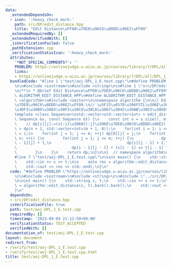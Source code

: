 ```yaml
---
data:
  _extendedDependsOn:
  - icon: ':heavy_check_mark:'
    path: src/DP/edit_distance.hpp
    title: "Edit Distance\uFF08\u7DE8\u96C6\u8DDD\u96E2\uFF09"
  _extendedRequiredBy: []
  _extendedVerifiedWith: []
  _isVerificationFailed: false
  _pathExtension: cpp
  _verificationStatusIcon: ':heavy_check_mark:'
  attributes:
    '*NOT_SPECIAL_COMMENTS*': ''
    PROBLEM: https://onlinejudge.u-aizu.ac.jp/courses/library/7/DPL/all/DPL_1_E
    links:
    - https://onlinejudge.u-aizu.ac.jp/courses/library/7/DPL/all/DPL_1_E
  bundledCode: "#line 1 \"test/aoj-DPL_1_E.test.cpp\"\n#define PROBLEM \"https://onlinejudge.u-aizu.ac.jp/courses/library/7/DPL/all/DPL_1_E\"\
    \n\n#include <iostream>\n#include <string>\n\n#line 1 \"src/DP/edit_distance.hpp\"\
    \n/**\n * @brief Edit Distance\uFF08\u7DE8\u96C6\u8DDD\u96E2\uFF09\n */\n\n#ifndef\
    \ ALGORITHM_EDIT_DISTANCE_HPP\n#define ALGORITHM_EDIT_DISTANCE_HPP 1\n\n#include\
    \ <algorithm>\n#include <vector>\n\nnamespace algorithm {\n\n// Edit Distance\uFF08\
    \u7DE8\u96C6\u8DDD\u96E2\uFF09.\n// \u5F15\u6570\u306FSTL\u306E\u30B7\u30FC\u30B1\
    \u30F3\u30B9\u30B3\u30F3\u30C6\u30CA\u3067\u3042\u308B\u3053\u3068\uFF0EO(|S|*|T|).\n\
    template <class Sequence>\nstd::vector<std::vector<int> > edit_distance(const\
    \ Sequence &s, const Sequence &t) {\n    const int n = s.size(), m = t.size();\n\
    \    // dp[i][j]:=(s[:i]\u3068t[:j]\u306E\u7DE8\u96C6\u8DDD\u96E2).\n    std::vector<std::vector<int>\
    \ > dp(n + 1, std::vector<int>(m + 1, 0));\n    for(int i = 1; i <= n; ++i) dp[i][0]\
    \ = i;\n    for(int j = 1; j <= m; ++j) dp[0][j] = j;\n    for(int i = 1; i <=\
    \ n; ++i) {\n        for(int j = 1; j <= m; ++j) {\n            dp[i][j] = std::min({dp[i\
    \ - 1][j] + 1,\n                                 dp[i][j - 1] + 1,\n         \
    \                        dp[i - 1][j - 1] + (s[i - 1] == t[j - 1] ? 0 : 1)});\n\
    \        }\n    }\n    return dp;\n}\n\n}  // namespace algorithm\n\n#endif\n\
    #line 7 \"test/aoj-DPL_1_E.test.cpp\"\n\nint main() {\n    std::string s, t;\n\
    \    std::cin >> s >> t;\n\n    auto res = algorithm::edit_distance(s, t).back().back();\n\
    \    std::cout << res << std::endl;\n}\n"
  code: "#define PROBLEM \"https://onlinejudge.u-aizu.ac.jp/courses/library/7/DPL/all/DPL_1_E\"\
    \n\n#include <iostream>\n#include <string>\n\n#include \"../src/DP/edit_distance.hpp\"\
    \n\nint main() {\n    std::string s, t;\n    std::cin >> s >> t;\n\n    auto res\
    \ = algorithm::edit_distance(s, t).back().back();\n    std::cout << res << std::endl;\n\
    }\n"
  dependsOn:
  - src/DP/edit_distance.hpp
  isVerificationFile: true
  path: test/aoj-DPL_1_E.test.cpp
  requiredBy: []
  timestamp: '2023-09-04 21:12:50+09:00'
  verificationStatus: TEST_ACCEPTED
  verifiedWith: []
documentation_of: test/aoj-DPL_1_E.test.cpp
layout: document
redirect_from:
- /verify/test/aoj-DPL_1_E.test.cpp
- /verify/test/aoj-DPL_1_E.test.cpp.html
title: test/aoj-DPL_1_E.test.cpp
---
```

